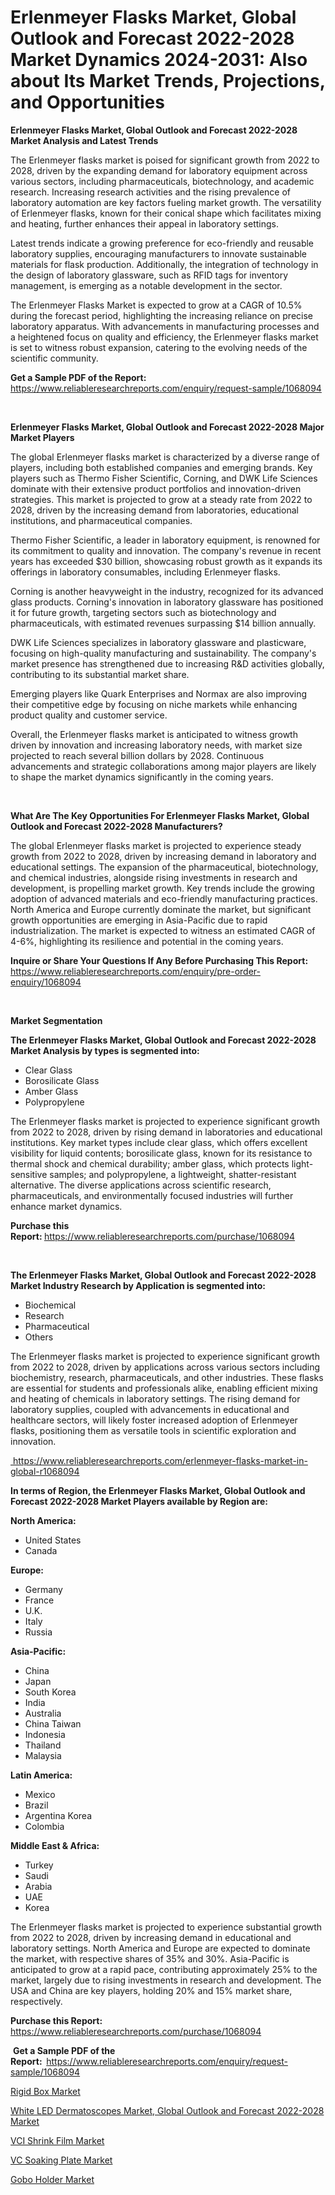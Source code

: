 <p><h1>Erlenmeyer Flasks Market, Global Outlook and Forecast 2022-2028 Market Dynamics 2024-2031: Also about Its Market Trends, Projections, and Opportunities</h1></p><p><strong>Erlenmeyer Flasks Market, Global Outlook and Forecast 2022-2028 Market Analysis and Latest Trends</strong></p>
<p><p>The Erlenmeyer flasks market is poised for significant growth from 2022 to 2028, driven by the expanding demand for laboratory equipment across various sectors, including pharmaceuticals, biotechnology, and academic research. Increasing research activities and the rising prevalence of laboratory automation are key factors fueling market growth. The versatility of Erlenmeyer flasks, known for their conical shape which facilitates mixing and heating, further enhances their appeal in laboratory settings.</p><p>Latest trends indicate a growing preference for eco-friendly and reusable laboratory supplies, encouraging manufacturers to innovate sustainable materials for flask production. Additionally, the integration of technology in the design of laboratory glassware, such as RFID tags for inventory management, is emerging as a notable development in the sector.</p><p>The Erlenmeyer Flasks Market is expected to grow at a CAGR of 10.5% during the forecast period, highlighting the increasing reliance on precise laboratory apparatus. With advancements in manufacturing processes and a heightened focus on quality and efficiency, the Erlenmeyer flasks market is set to witness robust expansion, catering to the evolving needs of the scientific community.</p></p>
<p><strong>Get a Sample PDF of the Report:&nbsp;</strong> <a href="https://www.reliableresearchreports.com/enquiry/request-sample/1068094">https://www.reliableresearchreports.com/enquiry/request-sample/1068094</a></p>
<p>&nbsp;</p>
<p><strong>Erlenmeyer Flasks Market, Global Outlook and Forecast 2022-2028 Major Market Players</strong></p>
<p><p>The global Erlenmeyer flasks market is characterized by a diverse range of players, including both established companies and emerging brands. Key players such as Thermo Fisher Scientific, Corning, and DWK Life Sciences dominate with their extensive product portfolios and innovation-driven strategies. This market is projected to grow at a steady rate from 2022 to 2028, driven by the increasing demand from laboratories, educational institutions, and pharmaceutical companies.</p><p>Thermo Fisher Scientific, a leader in laboratory equipment, is renowned for its commitment to quality and innovation. The company's revenue in recent years has exceeded $30 billion, showcasing robust growth as it expands its offerings in laboratory consumables, including Erlenmeyer flasks. </p><p>Corning is another heavyweight in the industry, recognized for its advanced glass products. Corning's innovation in laboratory glassware has positioned it for future growth, targeting sectors such as biotechnology and pharmaceuticals, with estimated revenues surpassing $14 billion annually.</p><p>DWK Life Sciences specializes in laboratory glassware and plasticware, focusing on high-quality manufacturing and sustainability. The company's market presence has strengthened due to increasing R&D activities globally, contributing to its substantial market share.</p><p>Emerging players like Quark Enterprises and Normax are also improving their competitive edge by focusing on niche markets while enhancing product quality and customer service. </p><p>Overall, the Erlenmeyer flasks market is anticipated to witness growth driven by innovation and increasing laboratory needs, with market size projected to reach several billion dollars by 2028. Continuous advancements and strategic collaborations among major players are likely to shape the market dynamics significantly in the coming years.</p></p>
<p>&nbsp;</p>
<p><strong>What Are The Key Opportunities For Erlenmeyer Flasks Market, Global Outlook and Forecast 2022-2028 Manufacturers?</strong></p>
<p><p>The global Erlenmeyer flasks market is projected to experience steady growth from 2022 to 2028, driven by increasing demand in laboratory and educational settings. The expansion of the pharmaceutical, biotechnology, and chemical industries, alongside rising investments in research and development, is propelling market growth. Key trends include the growing adoption of advanced materials and eco-friendly manufacturing practices. North America and Europe currently dominate the market, but significant growth opportunities are emerging in Asia-Pacific due to rapid industrialization. The market is expected to witness an estimated CAGR of 4-6%, highlighting its resilience and potential in the coming years.</p></p>
<p><strong>Inquire or Share Your Questions If Any Before Purchasing This Report:</strong> <a href="https://www.reliableresearchreports.com/enquiry/pre-order-enquiry/1068094">https://www.reliableresearchreports.com/enquiry/pre-order-enquiry/1068094</a></p>
<p>&nbsp;</p>
<p><strong>Market Segmentation</strong></p>
<p><strong>The Erlenmeyer Flasks Market, Global Outlook and Forecast 2022-2028 Market Analysis by types is segmented into:</strong></p>
<p><ul><li>Clear Glass</li><li>Borosilicate Glass</li><li>Amber Glass</li><li>Polypropylene</li></ul></p>
<p><p>The Erlenmeyer flasks market is projected to experience significant growth from 2022 to 2028, driven by rising demand in laboratories and educational institutions. Key market types include clear glass, which offers excellent visibility for liquid contents; borosilicate glass, known for its resistance to thermal shock and chemical durability; amber glass, which protects light-sensitive samples; and polypropylene, a lightweight, shatter-resistant alternative. The diverse applications across scientific research, pharmaceuticals, and environmentally focused industries will further enhance market dynamics.</p></p>
<p><strong>Purchase this Report:&nbsp;</strong><a href="https://www.reliableresearchreports.com/purchase/1068094">https://www.reliableresearchreports.com/purchase/1068094</a></p>
<p>&nbsp;</p>
<p><strong>The Erlenmeyer Flasks Market, Global Outlook and Forecast 2022-2028 Market Industry Research by Application is segmented into:</strong></p>
<p><ul><li>Biochemical</li><li>Research</li><li>Pharmaceutical</li><li>Others</li></ul></p>
<p><p>The Erlenmeyer flasks market is projected to experience significant growth from 2022 to 2028, driven by applications across various sectors including biochemistry, research, pharmaceuticals, and other industries. These flasks are essential for students and professionals alike, enabling efficient mixing and heating of chemicals in laboratory settings. The rising demand for laboratory supplies, coupled with advancements in educational and healthcare sectors, will likely foster increased adoption of Erlenmeyer flasks, positioning them as versatile tools in scientific exploration and innovation.</p></p>
<p><a href="https://www.reliableresearchreports.com/erlenmeyer-flasks-market-in-global-r1068094">&nbsp;https://www.reliableresearchreports.com/erlenmeyer-flasks-market-in-global-r1068094</a></p>
<p><strong>In terms of Region, the Erlenmeyer Flasks Market, Global Outlook and Forecast 2022-2028 Market Players available by Region are:</strong></p>
<p>
    <p> <strong> North America: </strong>
        <ul>
            <li>United States</li>
            <li>Canada</li>
        </ul>
        </p> 
    <p> <strong> Europe: </strong>
        <ul>
            <li>Germany</li>
            <li>France</li>
            <li>U.K.</li>
            <li>Italy</li>
            <li>Russia</li>
        </ul>
        </p> 
    <p> <strong> Asia-Pacific: </strong>
        <ul>
            <li>China</li>
            <li>Japan</li>
            <li>South Korea</li>
            <li>India</li>
            <li>Australia</li>
            <li>China Taiwan</li>
            <li>Indonesia</li>
            <li>Thailand</li>
            <li>Malaysia</li>
        </ul>
        </p> 
    <p> <strong> Latin America: </strong>
        <ul>
            <li>Mexico</li>
            <li>Brazil</li>
            <li>Argentina Korea</li>
            <li>Colombia</li>
        </ul>
        </p> 
    <p> <strong> Middle East & Africa: </strong>
        <ul>
            <li>Turkey</li>
            <li>Saudi</li>
            <li>Arabia</li>
            <li>UAE</li>
            <li>Korea</li>
        </ul>
    </p>
    </p>
<p><p>The Erlenmeyer flasks market is projected to experience substantial growth from 2022 to 2028, driven by increasing demand in educational and laboratory settings. North America and Europe are expected to dominate the market, with respective shares of 35% and 30%. Asia-Pacific is anticipated to grow at a rapid pace, contributing approximately 25% to the market, largely due to rising investments in research and development. The USA and China are key players, holding 20% and 15% market share, respectively.</p></p>
<p><strong>Purchase this Report: </strong><a href="https://www.reliableresearchreports.com/purchase/1068094">https://www.reliableresearchreports.com/purchase/1068094</a></p>
<p>&nbsp;<strong>Get a Sample PDF of the Report:&nbsp;&nbsp;</strong><a href="https://www.reliableresearchreports.com/enquiry/request-sample/1068094">https://www.reliableresearchreports.com/enquiry/request-sample/1068094</a></p>
<p><strong></strong></p>
<p><p><a href="https://issuu.com/reportprime-2/docs/rigid-box-market-size-2030.pptx_e945b9fa463d2d">Rigid Box Market</a></p><p><a href="https://github.com/MarlinNader2023/Market-Research-Report-List-1/blob/main/white-led-dermatoscopes-market-global-outlook-and-forecast-2022-2028-market.md">White LED Dermatoscopes Market, Global Outlook and Forecast 2022-2028 Market</a></p><p><a href="https://issuu.com/reportprime-2/docs/vci-shrink-film-market-size-2030.pp_c6358ccbd3d403">VCI Shrink Film Market</a></p><p><a href="https://medium.com/@carolineparks3691/this-vc-soaking-plate-market-research-report-evaluates-the-key-market-trends-drivers-and-0c18ebf88daf">VC Soaking Plate Market</a></p><p><a href="https://medium.com/@jacob.gibson4568/the-market-study-covers-the-gobo-holder-market-across-various-segments-41a16678e824?postPublishedType=initial">Gobo Holder Market</a></p></p>
